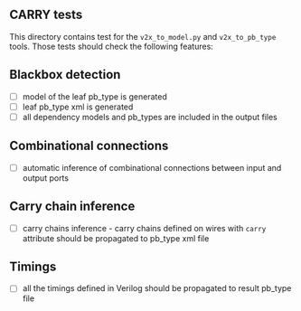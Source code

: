 ## CARRY tests

This directory contains test for the `v2x_to_model.py` and `v2x_to_pb_type` tools.
Those tests should check the following features:

## Blackbox detection

 - [ ] model of the leaf pb\_type is generated
 - [ ] leaf pb\_type xml is generated
 - [ ] all dependency models and pb\_types are included in the output files

## Combinational connections

 - [ ] automatic inference of combinational connections between input and output ports

## Carry chain inference

 - [ ] carry chains inference - carry chains defined on wires with `carry` attribute should be propagated to pb\_type xml file

## Timings

 - [ ] all the timings defined in Verilog should be propagated to result pb\_type file
